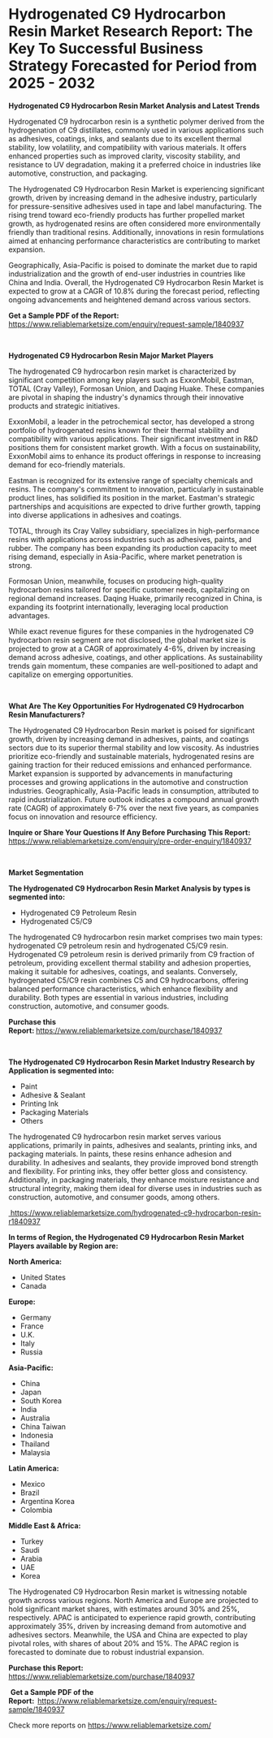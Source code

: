 <p><h1>Hydrogenated C9 Hydrocarbon Resin Market Research Report: The Key To Successful Business Strategy Forecasted for Period from 2025 - 2032</h1></p><p><strong>Hydrogenated C9 Hydrocarbon Resin Market Analysis and Latest Trends</strong></p>
<p><p>Hydrogenated C9 hydrocarbon resin is a synthetic polymer derived from the hydrogenation of C9 distillates, commonly used in various applications such as adhesives, coatings, inks, and sealants due to its excellent thermal stability, low volatility, and compatibility with various materials. It offers enhanced properties such as improved clarity, viscosity stability, and resistance to UV degradation, making it a preferred choice in industries like automotive, construction, and packaging.</p><p>The Hydrogenated C9 Hydrocarbon Resin Market is experiencing significant growth, driven by increasing demand in the adhesive industry, particularly for pressure-sensitive adhesives used in tape and label manufacturing. The rising trend toward eco-friendly products has further propelled market growth, as hydrogenated resins are often considered more environmentally friendly than traditional resins. Additionally, innovations in resin formulations aimed at enhancing performance characteristics are contributing to market expansion.</p><p>Geographically, Asia-Pacific is poised to dominate the market due to rapid industrialization and the growth of end-user industries in countries like China and India. Overall, the Hydrogenated C9 Hydrocarbon Resin Market is expected to grow at a CAGR of 10.8% during the forecast period, reflecting ongoing advancements and heightened demand across various sectors.</p></p>
<p><strong>Get a Sample PDF of the Report:&nbsp;</strong> <a href="https://www.reliablemarketsize.com/enquiry/request-sample/1840937?utm_campaign=1879&utm_medium=2&utm_source=Github&utm_content=ia&utm_term=03022025&utm_id=hydrogenated-c9-hydrocarbon-resin">https://www.reliablemarketsize.com/enquiry/request-sample/1840937</a></p>
<p>&nbsp;</p>
<p><strong>Hydrogenated C9 Hydrocarbon Resin Major Market Players</strong></p>
<p><p>The hydrogenated C9 hydrocarbon resin market is characterized by significant competition among key players such as ExxonMobil, Eastman, TOTAL (Cray Valley), Formosan Union, and Daqing Huake. These companies are pivotal in shaping the industry's dynamics through their innovative products and strategic initiatives.</p><p>ExxonMobil, a leader in the petrochemical sector, has developed a strong portfolio of hydrogenated resins known for their thermal stability and compatibility with various applications. Their significant investment in R&D positions them for consistent market growth. With a focus on sustainability, ExxonMobil aims to enhance its product offerings in response to increasing demand for eco-friendly materials.</p><p>Eastman is recognized for its extensive range of specialty chemicals and resins. The company's commitment to innovation, particularly in sustainable product lines, has solidified its position in the market. Eastman's strategic partnerships and acquisitions are expected to drive further growth, tapping into diverse applications in adhesives and coatings.</p><p>TOTAL, through its Cray Valley subsidiary, specializes in high-performance resins with applications across industries such as adhesives, paints, and rubber. The company has been expanding its production capacity to meet rising demand, especially in Asia-Pacific, where market penetration is strong.</p><p>Formosan Union, meanwhile, focuses on producing high-quality hydrocarbon resins tailored for specific customer needs, capitalizing on regional demand increases. Daqing Huake, primarily recognized in China, is expanding its footprint internationally, leveraging local production advantages.</p><p>While exact revenue figures for these companies in the hydrogenated C9 hydrocarbon resin segment are not disclosed, the global market size is projected to grow at a CAGR of approximately 4-6%, driven by increasing demand across adhesive, coatings, and other applications. As sustainability trends gain momentum, these companies are well-positioned to adapt and capitalize on emerging opportunities.</p></p>
<p>&nbsp;</p>
<p><strong>What Are The Key Opportunities For Hydrogenated C9 Hydrocarbon Resin Manufacturers?</strong></p>
<p><p>The Hydrogenated C9 Hydrocarbon Resin market is poised for significant growth, driven by increasing demand in adhesives, paints, and coatings sectors due to its superior thermal stability and low viscosity. As industries prioritize eco-friendly and sustainable materials, hydrogenated resins are gaining traction for their reduced emissions and enhanced performance. Market expansion is supported by advancements in manufacturing processes and growing applications in the automotive and construction industries. Geographically, Asia-Pacific leads in consumption, attributed to rapid industrialization. Future outlook indicates a compound annual growth rate (CAGR) of approximately 6-7% over the next five years, as companies focus on innovation and resource efficiency.</p></p>
<p><strong>Inquire or Share Your Questions If Any Before Purchasing This Report:</strong> <a href="https://www.reliablemarketsize.com/enquiry/pre-order-enquiry/1840937?utm_campaign=1879&utm_medium=2&utm_source=Github&utm_content=ia&utm_term=03022025&utm_id=hydrogenated-c9-hydrocarbon-resin">https://www.reliablemarketsize.com/enquiry/pre-order-enquiry/1840937</a></p>
<p>&nbsp;</p>
<p><strong>Market Segmentation</strong></p>
<p><strong>The Hydrogenated C9 Hydrocarbon Resin Market Analysis by types is segmented into:</strong></p>
<p><ul><li>Hydrogenated C9 Petroleum Resin</li><li>Hydrogenated C5/C9</li></ul></p>
<p><p>The hydrogenated C9 hydrocarbon resin market comprises two main types: hydrogenated C9 petroleum resin and hydrogenated C5/C9 resin. Hydrogenated C9 petroleum resin is derived primarily from C9 fraction of petroleum, providing excellent thermal stability and adhesion properties, making it suitable for adhesives, coatings, and sealants. Conversely, hydrogenated C5/C9 resin combines C5 and C9 hydrocarbons, offering balanced performance characteristics, which enhance flexibility and durability. Both types are essential in various industries, including construction, automotive, and consumer goods.</p></p>
<p><strong>Purchase this Report:&nbsp;</strong><a href="https://www.reliablemarketsize.com/purchase/1840937?utm_campaign=1879&utm_medium=2&utm_source=Github&utm_content=ia&utm_term=03022025&utm_id=hydrogenated-c9-hydrocarbon-resin">https://www.reliablemarketsize.com/purchase/1840937</a></p>
<p>&nbsp;</p>
<p><strong>The Hydrogenated C9 Hydrocarbon Resin Market Industry Research by Application is segmented into:</strong></p>
<p><ul><li>Paint</li><li>Adhesive & Sealant</li><li>Printing Ink</li><li>Packaging Materials</li><li>Others</li></ul></p>
<p><p>The hydrogenated C9 hydrocarbon resin market serves various applications, primarily in paints, adhesives and sealants, printing inks, and packaging materials. In paints, these resins enhance adhesion and durability. In adhesives and sealants, they provide improved bond strength and flexibility. For printing inks, they offer better gloss and consistency. Additionally, in packaging materials, they enhance moisture resistance and structural integrity, making them ideal for diverse uses in industries such as construction, automotive, and consumer goods, among others.</p></p>
<p><a href="https://www.reliablemarketsize.com/hydrogenated-c9-hydrocarbon-resin-r1840937?utm_campaign=1879&utm_medium=2&utm_source=Github&utm_content=ia&utm_term=03022025&utm_id=hydrogenated-c9-hydrocarbon-resin">&nbsp;https://www.reliablemarketsize.com/hydrogenated-c9-hydrocarbon-resin-r1840937</a></p>
<p><strong>In terms of Region, the Hydrogenated C9 Hydrocarbon Resin Market Players available by Region are:</strong></p>
<p>
    <p> <strong> North America: </strong>
        <ul>
            <li>United States</li>
            <li>Canada</li>
        </ul>
        </p> 
    <p> <strong> Europe: </strong>
        <ul>
            <li>Germany</li>
            <li>France</li>
            <li>U.K.</li>
            <li>Italy</li>
            <li>Russia</li>
        </ul>
        </p> 
    <p> <strong> Asia-Pacific: </strong>
        <ul>
            <li>China</li>
            <li>Japan</li>
            <li>South Korea</li>
            <li>India</li>
            <li>Australia</li>
            <li>China Taiwan</li>
            <li>Indonesia</li>
            <li>Thailand</li>
            <li>Malaysia</li>
        </ul>
        </p> 
    <p> <strong> Latin America: </strong>
        <ul>
            <li>Mexico</li>
            <li>Brazil</li>
            <li>Argentina Korea</li>
            <li>Colombia</li>
        </ul>
        </p> 
    <p> <strong> Middle East & Africa: </strong>
        <ul>
            <li>Turkey</li>
            <li>Saudi</li>
            <li>Arabia</li>
            <li>UAE</li>
            <li>Korea</li>
        </ul>
    </p>
    </p>
<p><p>The Hydrogenated C9 Hydrocarbon Resin market is witnessing notable growth across various regions. North America and Europe are projected to hold significant market shares, with estimates around 30% and 25%, respectively. APAC is anticipated to experience rapid growth, contributing approximately 35%, driven by increasing demand from automotive and adhesives sectors. Meanwhile, the USA and China are expected to play pivotal roles, with shares of about 20% and 15%. The APAC region is forecasted to dominate due to robust industrial expansion.</p></p>
<p><strong>Purchase this Report: </strong><a href="https://www.reliablemarketsize.com/purchase/1840937?utm_campaign=1879&utm_medium=2&utm_source=Github&utm_content=ia&utm_term=03022025&utm_id=hydrogenated-c9-hydrocarbon-resin">https://www.reliablemarketsize.com/purchase/1840937</a></p>
<p>&nbsp;<strong>Get a Sample PDF of the Report:&nbsp;&nbsp;</strong><a href="https://www.reliablemarketsize.com/enquiry/request-sample/1840937?utm_campaign=1879&utm_medium=2&utm_source=Github&utm_content=ia&utm_term=03022025&utm_id=hydrogenated-c9-hydrocarbon-resin">https://www.reliablemarketsize.com/enquiry/request-sample/1840937</a></p>
<p><strong></strong></p>
<p>Check more reports on <a href="https://www.reliablemarketsize.com/?utm_campaign=1879&utm_medium=2&utm_source=Github&utm_content=ia&utm_term=03022025&utm_id=hydrogenated-c9-hydrocarbon-resin">https://www.reliablemarketsize.com/</a></p>